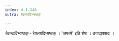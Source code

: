 ```yaml
---
index: 4.1.146
sutra: रेवत्यादिभ्यष्ठक्

---
```

_रेवत्यादिभ्यष्ठक्_ - रेवत्यादिभ्यष्ठक् । 'अपत्ये' इति शेषः । ढगाद्यपवादः । 